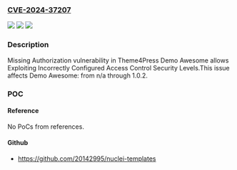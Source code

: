### [CVE-2024-37207](https://cve.mitre.org/cgi-bin/cvename.cgi?name=CVE-2024-37207)
![](https://img.shields.io/static/v1?label=Product&message=Demo%20Awesome&color=blue)
![](https://img.shields.io/static/v1?label=Version&message=n%2Fa&color=blue)
![](https://img.shields.io/static/v1?label=Vulnerability&message=CWE-862%20Missing%20Authorization&color=brighgreen)

### Description

Missing Authorization vulnerability in Theme4Press Demo Awesome allows Exploiting Incorrectly Configured Access Control Security Levels.This issue affects Demo Awesome: from n/a through 1.0.2.

### POC

#### Reference
No PoCs from references.

#### Github
- https://github.com/20142995/nuclei-templates


